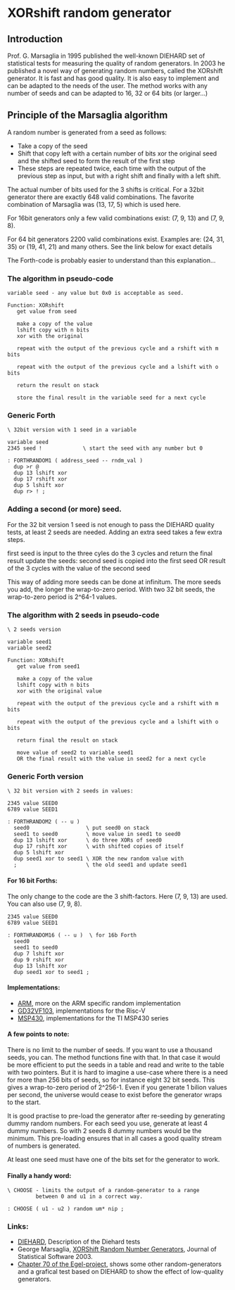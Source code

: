 # XORshift random generator

## Introduction

Prof. G. Marsaglia in 1995 published the well-known DIEHARD set of
statistical tests for measuring the quality of random generators.
In 2003 he published a novel way of generating random numbers,
called the XORshift generator. It is fast and has good quality.
It is also easy to implement and can be adapted to the needs of the user.
The method works with any number of seeds and can be adapted
to 16, 32 or 64 bits (or larger...)

## Principle of the Marsaglia algorithm

A random number is generated from a seed as follows:
- Take a copy of the seed
- Shift that copy left with a certain number of bits
xor the original seed and the shifted seed to form the result
of the first step
- These steps are repeated twice, each time with the output of
the previous step as input, but with a right shift and finally
with a left shift.

The actual number of bits used for the 3 shifts is critical.
For a 32bit generator there are exactly 648 valid combinations. The
favorite combination of Marsaglia was (13, 17, 5) which is
used here.

For 16bit generators only a few valid combinations
exist: (7, 9, 13) and (7, 9, 8).

For 64 bit generators 2200 valid combinations exist. Examples are: (24, 31, 35)
or (19, 41, 21) and many others. See the link below for exact details


The Forth-code is probably easier to understand than this
explanation...


### The algorithm in pseudo-code
```
variable seed - any value but 0x0 is acceptable as seed.

Function: XORshift
   get value from seed

   make a copy of the value
   lshift copy with n bits
   xor with the original

   repeat with the output of the previous cycle and a rshift with m bits

   repeat with the output of the previous cycle and a lshift with o bits

   return the result on stack

   store the final result in the variable seed for a next cycle
```

### Generic Forth

```forth
\ 32bit version with 1 seed in a variable

variable seed
2345 seed !             \ start the seed with any number but 0

: FORTHRANDOM1 ( address_seed -- rndm_val )
  dup >r @
  dup 13 lshift xor
  dup 17 rshift xor
  dup 5 lshift xor
  dup r> ! ;
```

### Adding a second (or more) seed.
For the 32 bit version 1 seed is not enough to pass the DIEHARD quality tests,
at least 2 seeds are needed. Adding an extra seed takes a few extra steps.

   first seed is input to the three cyles
   do the 3 cycles and return the final result
   update the seeds: second seed is copied into the first seed
   OR result of the 3 cycles with the value of the second seed

This way of adding more seeds can be done at infinitum. The more seeds you add, the
longer the wrap-to-zero period. With two 32 bit seeds, the wrap-to-zero period is 2^64-1 values.


### The algorithm with 2 seeds in pseudo-code
```
\ 2 seeds version

variable seed1
variable seed2

Function: XORshift
   get value from seed1

   make a copy of the value
   lshift copy with n bits
   xor with the original value

   repeat with the output of the previous cycle and a rshift with m bits

   repeat with the output of the previous cycle and a lshift with o bits

   return final the result on stack

   move value of seed2 to variable seed1
   OR the final result with the value in seed2 for a next cycle
```

### Generic Forth version
```forth
\ 32 bit version with 2 seeds in values:

2345 value SEED0
6789 value SEED1

: FORTHRANDOM2 ( -- u )
  seed0                  \ put seed0 on stack
  seed1 to seed0         \ move value in seed1 to seed0
  dup 13 lshift xor      \ do three XORs of seed0
  dup 17 rshift xor      \ with shifted copies of itself
  dup 5 lshift xor
  dup seed1 xor to seed1 \ XOR the new random value with
  ;                      \ the old seed1 and update seed1
```

#### For 16 bit Forths:
The only change to the code are the 3 shift-factors. Here (7, 9, 13) are
used. You can also use (7, 9, 8).

```forth
2345 value SEED0
6789 value SEED1

: FORTHRANDOM16 ( -- u )  \ for 16b Forth
  seed0
  seed1 to seed0
  dup 7 lshift xor
  dup 9 rshift xor
  dup 13 lshift xor
  dup seed1 xor to seed1 ;
```

#### Implementations:

- [ARM](ARM), more on the ARM specific random implementation  
- [GD32VF103](GD32VF), implementations for the Risc-V  
- [MSP430](MSP430), implementations for the TI MSP430 series  

#### A few points to note:

There is no limit to the number of seeds. If you want to use a thousand
seeds, you can. The method functions fine with that. In that case it
would be more efficient to put the seeds in a table and read and write to
the table with two pointers. But it is hard to imagine a use-case where
there is a need for more than 256 bits of seeds, so for instance eight
32 bit seeds. This gives a wrap-to-zero period of 2^256-1. Even if
you generate  1 bilion values per second, the universe would cease to
exist before the generator wraps to the start.

It is good practise to pre-load the generator after re-seeding by
generating  dummy random numbers. For each seed you use, generate at
least 4 dummy numbers. So with 2 seeds 8 dummy numbers would be the
minimum. This pre-loading ensures that in all cases a good quality stream
of numbers is generated.

At least one seed must have one of the bits set for the generator to work.

#### Finally a handy word:

```forth
\ CHOOSE - limits the output of a random-generator to a range
         between 0 and u1 in a correct way.

: CHOOSE ( u1 - u2 ) random um* nip ;
```

### Links:

- [DIEHARD](https://en.wikipedia.org/wiki/Diehard_tests), Description of the Diehard tests
- George Marsaglia, [XORShift Random Number Generators](https://www.jstatsoft.org/index.php/jss/article/view/v008i14/xorshift.pdf), Journal of Statistical Software 2003.
- [Chapter 70 of the Egel-project](https://home.hccnet.nl/willem.ouwerkerk/egel-for-msp430/egel%20for%20launchpad.html#e070), shows some other random-generators and a grafical test based on DIEHARD to show the effect of low-quality generators.


